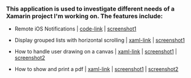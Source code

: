### This application is used to investigate different needs of a Xamarin project I'm working on.  The features include:


 - Remote iOS Notifications | [code-link](./XamarinTechInvestigation.iOS/Notifications/RemoteNotification.cs) | [screenshot1](./pics/ios-remote-notification.jpg)

 - Display grouped lists with horizontal scrolling | [xaml-link](./XamarinTechInvestigation/GroupedLists/GroupedListsPage.xaml) | [screenshot1](./pics/grouped-lists.png)
 - How to handle user drawing on a canvas | [xaml-link](./XamarinTechInvestigation/FingerPainting/FingerPaintPage.xaml) | [screenshot1](./pics/finger-painting.png) | [screenshot2](./pics/finger-painting-worksheet.png) 
 - How to show and print a pdf | [xaml-link](./XamarinTechInvestigation/Pdf/PdfPage.xaml) | [screenshot1](./pics/pdf-button.png) | [screenshot2](./pics/pdf-print.png)